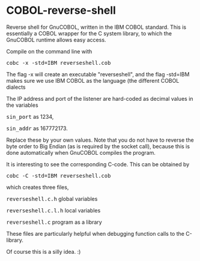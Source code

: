 # COBOL-reverse-shell
Reverse shell for GnuCOBOL, written in the IBM COBOL standard.
This is essentially a COBOL wrapper for the C system library, to which the GnuCOBOL runtime allows easy access.

Compile on the command line with

  <tt>cobc -x -std=IBM reverseshell.cob</tt>
  
The flag -x will create an executable "reverseshell", and the flag -std=IBM makes sure we use IBM COBOL as the language (the different COBOL dialects

The IP address and port of the listener are hard-coded as decimal values in the variables

  <tt>sin_port</tt> as 1234,
  
  <tt>sin_addr</tt> as 167772173.
  
Replace these by your own values. Note that you do not have to reverse the byte order to Big Endian (as is required by the socket call), because this is done automatically when GnuCOBOL compiles the program.

It is interesting to see the corresponding C-code. This can be obtained by

  <tt>cobc -C -std=IBM reverseshell.cob</tt>
  
which creates three files,

   <tt>reverseshell.c.h</tt>     global variables
  
   <tt>reverseshell.c.l.h</tt>   local variables
  
   <tt>reverseshell.c</tt>       program as a library
  
These files are particularly helpful when debugging function calls to the C-library.

Of course this is a silly idea. :)

